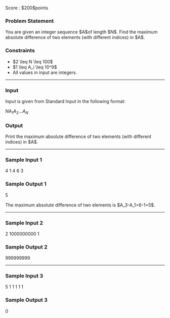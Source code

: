 
<div>

<span>

<span>

<p>
Score : $200$points
</p>

<div>

<section>

### **Problem Statement**

<p>
You are given an integer sequence $A$of length $N$.
Find the maximum absolute difference of two elements (with different indices) in $A$.
</p>

</section>

</div>

<div>

<section>

### **Constraints**

<ul>

<li>
$2 \leq N \leq 100$
</li>

<li>
$1 \leq A_i \leq 10^9$
</li>

<li>
All values in input are integers.
</li>

</ul>

</section>

</div>

---

<div>

<div>

<section>

### **Input**

<p>
Input is given from Standard Input in the following format:
</p>

<div>

$N$$A_1$$A_2$$...$$A_N$
</div>

</section>

</div>

<div>

<section>

### **Output**

<p>
Print the maximum absolute difference of two elements (with different indices) in $A$.
</p>

</section>

</div>

</div>

---

<div>

<section>

### **Sample Input 1**

<div>

4
1 4 6 3

</div>

</section>

</div>

<div>

<section>

### **Sample Output 1**

<div>

5

</div>

<p>
The maximum absolute difference of two elements is $A_3-A_1=6-1=5$.
</p>

</section>

</div>

---

<div>

<section>

### **Sample Input 2**

<div>

2
1000000000 1

</div>

</section>

</div>

<div>

<section>

### **Sample Output 2**

<div>

999999999

</div>

</section>

</div>

---

<div>

<section>

### **Sample Input 3**

<div>

5
1 1 1 1 1

</div>

</section>

</div>

<div>

<section>

### **Sample Output 3**

<div>

0

</div>

</section>

</div>

</span>

</span>

</div>
